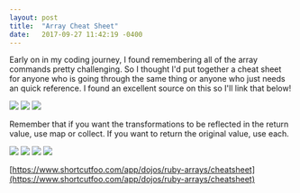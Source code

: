 ```yaml
---
layout: post
title:  "Array Cheat Sheet"
date:   2017-09-27 11:42:19 -0400
---
```


Early on in my coding journey, I found remembering all of the array commands pretty challenging. So I thought I'd put together a cheat sheet for anyone who is going through the same thing or anyone who just needs an quick reference. 
I found an excellent source on this so I'll link that below!

![](https://i.imgur.com/leynxEl.png)
![](https://i.imgur.com/4Pi541e.png)
![](https://i.imgur.com/JKDtKKH.png)

Remember that if you want the transformations to be reflected in the return value, use map or collect. If you want to return the original value, use each. 

![](https://i.imgur.com/S8eyZH8.png)
![](https://i.imgur.com/TjIjw1K.png)
![](https://i.imgur.com/wDPOvj9.png)
![](https://i.imgur.com/gPYFdcg.png)


[https://www.shortcutfoo.com/app/dojos/ruby-arrays/cheatsheet](https://www.shortcutfoo.com/app/dojos/ruby-arrays/cheatsheet)

